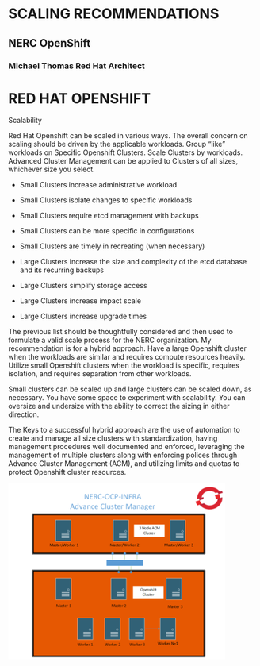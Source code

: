 # SCALING RECOMMENDATIONS

## NERC OpenShift

### Michael Thomas Red Hat Architect

# RED HAT OPENSHIFT

Scalability

Red Hat Openshift can be scaled in various ways. The overall concern on
scaling should be driven by the applicable workloads. Group “like”
workloads on Specific Openshift Clusters. Scale Clusters by workloads.
Advanced Cluster Management can be applied to Clusters of all sizes,
whichever size you select.

- Small Clusters increase administrative workload

- Small Clusters isolate changes to specific workloads

- Small Clusters require etcd management with backups

- Small Clusters can be more specific in configurations

- Small Clusters are timely in recreating (when necessary)

- Large Clusters increase the size and complexity of the etcd database
and its recurring backups

- Large Clusters simplify storage access

- Large Clusters increase impact scale

- Large Clusters increase upgrade times

The previous list should be thoughtfully considered and then used to
formulate a valid scale process for the NERC organization. My
recommendation is for a hybrid approach. Have a large Openshift cluster
when the workloads are similar and requires compute resources heavily.
Utilize small Openshift clusters when the workload is specific, requires
isolation, and requires separation from other workloads.

Small clusters can be scaled up and large clusters can be scaled down,
as necessary. You have some space to experiment with scalability.
You can oversize and undersize with the ability to correct the sizing
in either direction.

The Keys to a successful hybrid approach are the use of automation to
create and manage all size clusters with standardization, having
management procedures well documented and enforced,  leveraging the
management of multiple clusters along with enforcing polices through
Advance Cluster Management (ACM), and utilizing limits and quotas to
protect Openshift cluster resources.

![Cluster](img/scaling-nerc-ocp-infra.png)
